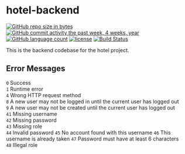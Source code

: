 # hotel-backend

[![GitHub repo size in bytes](https://img.shields.io/github/repo-size/hotel-reservation-systems/hotel-backend.svg)](https://github.com/hotel-reservation-systems/hotel-backend/releases)
[![GitHub commit activity the past week, 4 weeks, year](https://img.shields.io/github/commit-activity/w/hotel-reservation-systems/hotel-backend.svg)](https://github.com/hotel-reservation-systems/hotel-backend/commits)
[![GitHub language count](https://img.shields.io/github/languages/count/hotel-reservation-systems/hotel-backend.svg)](https://github.com/hotel-reservation-systems/hotel-backend/search?l=JavaScript&type=Code)
[![license](https://img.shields.io/github/license/hotel-reservation-systems/hotel-backend.svg)](https://popoway.mit-license.org/)
[![Build Status](https://travis-ci.org/hotel-reservation-systems/hotel-backend.svg?branch=master)](https://travis-ci.org/hotel-reservation-systems/hotel-backend)

This is the backend codebase for the hotel project.

## Error Messages
`0` Success  
`1` Runtime error  
`4` Wrong HTTP request method  
`8` A new user may not be logged in until the current user has logged out  
`9` A new user may not be created until the current user has logged out  
`41` Missing username  
`42` Missing password  
`43` Missing role  
`44` Invalid password
`45` No account found with this username
`46` This username is already taken
`47` Password must have at least 6 characters  
`48` Illegal role  
